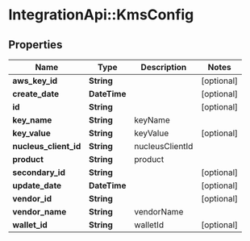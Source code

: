# IntegrationApi::KmsConfig

## Properties
Name | Type | Description | Notes
------------ | ------------- | ------------- | -------------
**aws_key_id** | **String** |  | [optional] 
**create_date** | **DateTime** |  | [optional] 
**id** | **String** |  | [optional] 
**key_name** | **String** | keyName | 
**key_value** | **String** | keyValue | [optional] 
**nucleus_client_id** | **String** | nucleusClientId | 
**product** | **String** | product | 
**secondary_id** | **String** |  | [optional] 
**update_date** | **DateTime** |  | [optional] 
**vendor_id** | **String** |  | [optional] 
**vendor_name** | **String** | vendorName | 
**wallet_id** | **String** | walletId | [optional] 


